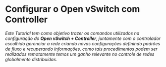 # Configurar o Open vSwitch com Controller

_Este Tutorial tem como objetivo trazer os comandos utilizados na configuração do **Open vSwitch + Controller**, juntamente com o controlador escolhido gerenciar a rede criando novas configurações definindo padrões de fluxo e recuperando informações, como tais procedimentos podem ser realizados remotamente temos um ganho relevante no controle de redes globalmente distribuídas._
